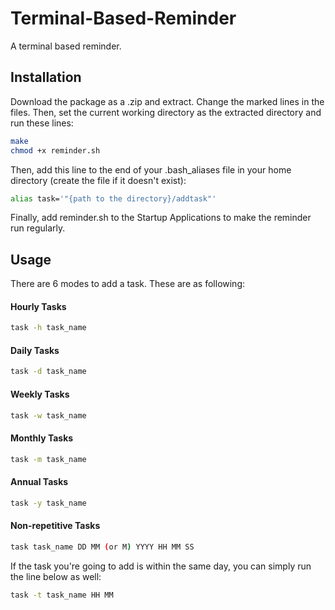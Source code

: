 # Terminal-Based-Reminder
A terminal based reminder.

## Installation

Download the package as a .zip and extract. Change the marked lines in the files. Then, set the current working directory as the extracted directory and run these lines:

```bash
make
chmod +x reminder.sh
```


Then, add this line to the end of your .bash_aliases file in your home directory (create the file if it doesn't exist):


```bash
alias task='"{path to the directory}/addtask"'
```

Finally, add reminder.sh to the Startup Applications to make the reminder run regularly.

## Usage

There are 6 modes to add a task. These are as following:

#### Hourly Tasks
```bash
task -h task_name
```

#### Daily Tasks
```bash
task -d task_name
```

#### Weekly Tasks
```bash
task -w task_name
```

#### Monthly Tasks
```bash
task -m task_name
```

#### Annual Tasks
```bash
task -y task_name
```

#### Non-repetitive Tasks
```bash
task task_name DD MM (or M) YYYY HH MM SS
```

If the task you're going to add is within the same day, you can simply run the line below as well:
```bash
task -t task_name HH MM
```




